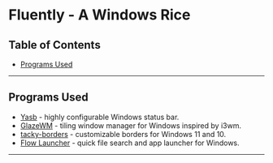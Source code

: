 # Fluently - A Windows Rice
## Table of Contents

* [Programs Used](#programs-used)
---
## Programs Used
* [Yasb](https://github.com/amnweb/yasb) - highly configurable Windows status bar.
* [GlazeWM](https://github.com/glzr-io/glazewm) - tiling window manager for Windows inspired by i3wm.
* [tacky-borders](https://github.com/lukeyou05/tacky-borders) - customizable borders for Windows 11 and 10.
* [Flow Launcher](https://github.com/Flow-Launcher/Flow.Launcher) - quick file search and app launcher for Windows.
---
